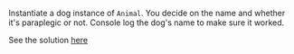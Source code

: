 
Instantiate a dog instance of `Animal`. You decide on the name and whether it's paraplegic or not. Console log the dog's name to make sure it worked.

  

See the solution [here](https://codepen.io/ElevationPen/pen/NZKYWX?editors=0010)

